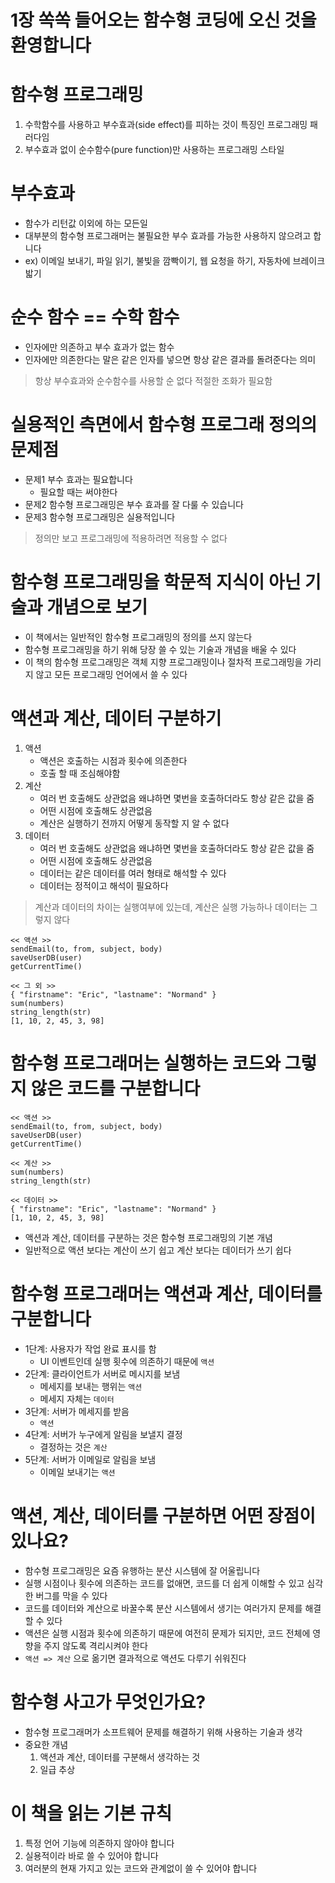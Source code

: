 # 1장 쏙쏙 들어오는 함수형 코딩에 오신 것을 환영합니다
# 함수형 프로그래밍
1. 수학함수를 사용하고 부수효과(side effect)를 피하는 것이 특징인 프로그래밍 패러다임
2. 부수효과 없이 순수함수(pure function)만 사용하는 프로그래밍 스타일

# 부수효과
- 함수가 리턴값 이외에 하는 모든일
- 대부분의 함수형 프로그래머는 불필요한 부수 효과를 가능한 사용하지 않으려고 합니다
- ex) 이메일 보내기, 파일 읽기, 불빛을 깜빡이기, 웹 요청을 하기, 자동차에 브레이크 밟기

# 순수 함수 == 수학 함수
- 인자에만 의존하고 부수 효과가 없는 함수
- 인자에만 의존한다는 말은 같은 인자를 넣으면 항상 같은 결과를 돌려준다는 의미

> 항상 부수효과와 순수함수를 사용할 순 없다
> 적절한 조화가 필요함

# 실용적인 측면에서 함수형 프로그래 정의의 문제점
- 문제1 부수 효과는 필요합니다
  - 필요할 때는 써야한다
- 문제2 함수형 프로그래밍은 부수 효과를 잘 다룰 수 있습니다
- 문제3 함수형 프로그래밍은 실용적입니다
> 정의만 보고 프로그래밍에 적용하려면 적용할 수 없다

# 함수형 프로그래밍을 학문적 지식이 아닌 기술과 개념으로 보기
- 이 책에서는 일반적인 함수형 프로그래밍의 정의를 쓰지 않는다
- 함수형 프로그래밍을 하기 위해 당장 쓸 수 있는 기술과 개념을 배울 수 있다
- 이 책의 함수형 프로그래밍은 객체 지향 프로그래밍이나 절차적 프로그래밍을 가리지 않고 모든 프로그래밍 언어에서 쓸 수 있다

# 액션과 계산, 데이터 구분하기
1. 액션
   - 액션은 호출하는 시점과 횟수에 의존한다
   - 호출 할 때 조심해야함
2. 계산
   - 여러 번 호출해도 상관없음 왜냐하면 몇번을 호출하더라도 항상 같은 값을 줌
   - 어떤 시점에 호출해도 상관없음
   - 계산은 실행하기 전까지 어떻게 동작할 지 알 수 없다
3. 데이터
   - 여러 번 호출해도 상관없음 왜냐하면 몇번을 호출하더라도 항상 같은 값을 줌
   - 어떤 시점에 호출해도 상관없음
   - 데이터는 같은 데이터를 여러 형태로 해석할 수 있다
   - 데이터는 정적이고 해석이 필요하다
> 계산과 데이터의 차이는 실행여부에 있는데, 계산은 실행 가능하나 데이터는 그렇지 않다
```
<< 액션 >>
sendEmail(to, from, subject, body)
saveUserDB(user)
getCurrentTime()

<< 그 외 >>
{ "firstname": "Eric", "lastname": "Normand" }
sum(numbers)
string_length(str)
[1, 10, 2, 45, 3, 98]
```

# 함수형 프로그래머는 실행하는 코드와 그렇지 않은 코드를 구분합니다
```
<< 액션 >>
sendEmail(to, from, subject, body)
saveUserDB(user)
getCurrentTime()

<< 계산 >>
sum(numbers)
string_length(str)

<< 데이터 >>
{ "firstname": "Eric", "lastname": "Normand" }
[1, 10, 2, 45, 3, 98]
```
- 액션과 계산, 데이터를 구분하는 것은 함수형 프로그래밍의 기본 개념
- 일반적으로 액션 보다는 계산이 쓰기 쉽고 계산 보다는 데이터가 쓰기 쉽다

# 함수형 프로그래머는 액션과 계산, 데이터를 구분합니다
- 1단계: 사용자가 작업 완료 표시를 함
  - UI 이벤트인데 실행 횟수에 의존하기 때문에 `액션`
- 2단계: 클라이언트가 서버로 메시지를 보냄
  - 메세지를 보내는 행위는 `액션`
  - 메세지 자체는 `데이터`
- 3단계: 서버가 메세지를 받음
  - `액션`
- 4단계: 서버가 누구에게 알림을 보낼지 결정
  - 결정하는 것은 `계산`
- 5단계: 서버가 이메일로 알림을 보냄
  - 이메일 보내기는 `액션`

# 액션, 계산, 데이터를 구분하면 어떤 장점이 있나요?
- 함수형 프로그래밍은 요즘 유행하는 분산 시스템에 잘 어울립니다
- 실행 시점이나 횟수에 의존하는 코드를 없애면, 코드를 더 쉽게 이해할 수 있고 심각한 버그를 막을 수 있다
- 코드를 데이터와 계산으로 바꿀수록 분산 시스템에서 생기는 여러가지 문제를 해결할 수 있다
- 액션은 실행 시점과 횟수에 의존하기 때문에 여전히 문제가 되지만, 코드 전체에 영향을 주지 않도록 격리시켜야 한다
- `액션 => 계산` 으로 옮기면 결과적으로 액션도 다루기 쉬워진다 

# 함수형 사고가 무엇인가요?
- 함수형 프로그래머가 소프트웨어 문제를 해결하기 위해 사용하는 기술과 생각
- 중요한 개념
  1. 액션과 계산, 데이터를 구분해서 생각하는 것
  2. 일급 추상

# 이 책을 읽는 기본 규칙
1. 특정 언어 기능에 의존하지 않아야 합니다
2. 실용적이라 바로 쓸 수 있어야 합니다
3. 여러분의 현재 가지고 있는 코드와 관계없이 쓸 수 있어야 합니다

